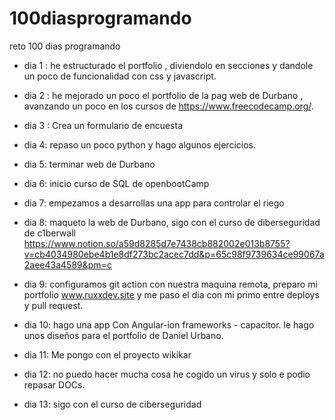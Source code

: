 # 100diasprogramando

reto 100 dias programando


- dia 1 : he estructurado el portfolio , diviendolo en secciones y dandole un poco de funcionalidad con css y javascript.

- dia 2 : he mejorado un poco el portfolio de la pag web de Durbano , avanzando un poco en los cursos de https://www.freecodecamp.org/.

- dia 3 : Crea un formulario de encuesta

- dia 4: repaso un poco python y hago algunos ejercicios.

- dia 5: terminar web de Durbano

- dia 6: inicio curso de SQL de openbootCamp

- dia 7: empezamos a desarrollas una app para controlar el riego

- dia 8: maqueto la web de Durbano, sigo con el curso de diberseguridad de c1berwall https://www.notion.so/a59d8285d7e7438cb882002e013b8755?v=cb4034980ebe4b1e8df273bc2acec7dd&p=65c98f9739634ce99067a2aee43a4589&pm=c

- dia 9: configuramos git action con nuestra maquina remota, preparo mi portfolio www.ruxxdev.site y me paso el dia con mi primo entre deploys y pull request.

- dia 10: hago una app Con Angular-ion frameworks - capacitor.  le hago unos diseños para el portfolio de Daniel Urbano.

- dia 11: Me pongo con el proyecto wikikar
  
- dia 12: no puedo hacer mucha cosa he cogido un virus y solo e podio repasar DOCs.

- dia 13: sigo con el curso de ciberseguridad
